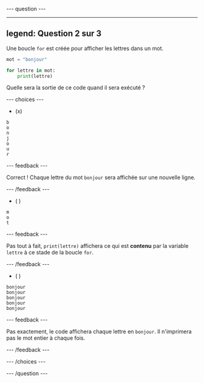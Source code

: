 
--- question ---

---
legend: Question 2 sur 3
---

Une boucle `for` est créée pour afficher les lettres dans un mot.

```python
mot = "bonjour"

for lettre in mot:
    print(lettre)
```

Quelle sera la sortie de ce code quand il sera exécuté ?

--- choices ---

- (x)

```
b
o
n
j
o
u
r
```

  --- feedback ---

  Correct ! Chaque lettre du mot `bonjour` sera affichée sur une nouvelle ligne.

  --- /feedback ---

- ( )
```
m
o
t
```
  --- feedback ---

  Pas tout à fait, `print(lettre)` affichera ce qui est **contenu** par la variable `lettre` à ce stade de la boucle `for`.

  --- /feedback ---

- ( )

```
bonjour
bonjour
bonjour
bonjour
bonjour
```

  --- feedback ---

  Pas exactement, le code affichera chaque lettre en `bonjour`. Il n'imprimera pas le mot entier à chaque fois.

  --- /feedback ---

--- /choices ---

--- /question ---
